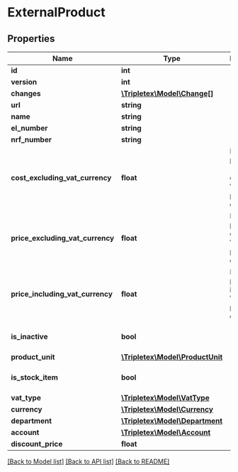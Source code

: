 # ExternalProduct

## Properties
Name | Type | Description | Notes
------------ | ------------- | ------------- | -------------
**id** | **int** |  | [optional] 
**version** | **int** |  | [optional] 
**changes** | [**\Tripletex\Model\Change[]**](Change.md) |  | [optional] 
**url** | **string** |  | [optional] 
**name** | **string** |  | [optional] 
**el_number** | **string** |  | [optional] 
**nrf_number** | **string** |  | [optional] 
**cost_excluding_vat_currency** | **float** | Price purchase (cost) excluding VAT in the product&#39;s currency | [optional] 
**price_excluding_vat_currency** | **float** | Price of purchase excluding VAT in the product&#39;s currency | [optional] 
**price_including_vat_currency** | **float** | Price of purchase including VAT in the product&#39;s currency | [optional] 
**is_inactive** | **bool** |  | [optional] [default to false]
**product_unit** | [**\Tripletex\Model\ProductUnit**](ProductUnit.md) |  | [optional] 
**is_stock_item** | **bool** |  | [optional] [default to false]
**vat_type** | [**\Tripletex\Model\VatType**](VatType.md) |  | [optional] 
**currency** | [**\Tripletex\Model\Currency**](Currency.md) |  | [optional] 
**department** | [**\Tripletex\Model\Department**](Department.md) |  | [optional] 
**account** | [**\Tripletex\Model\Account**](Account.md) |  | [optional] 
**discount_price** | **float** |  | [optional] 

[[Back to Model list]](../README.md#documentation-for-models) [[Back to API list]](../README.md#documentation-for-api-endpoints) [[Back to README]](../README.md)


